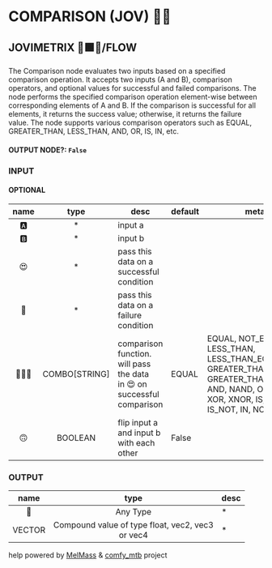 # COMPARISON (JOV) 🕵🏽

## JOVIMETRIX 🔺🟩🔵/FLOW

The Comparison node evaluates two inputs based on a specified comparison operation. It accepts two inputs (A and B), comparison operators, and optional values for successful and failed comparisons. The node performs the specified comparison operation element-wise between corresponding elements of A and B. If the comparison is successful for all elements, it returns the success value; otherwise, it returns the failure value. The node supports various comparison operators such as EQUAL, GREATER_THAN, LESS_THAN, AND, OR, IS, IN, etc.

#### OUTPUT NODE?: `False`

### INPUT

#### OPTIONAL

name|type|desc|default|meta
:---:|:---:|---|---|---
🅰️|*|input a||
🅱️|*|input b||
😍|*|pass this data on a successful condition||
🥵|*|pass this data on a failure condition||
🕵🏽‍♀️|COMBO[STRING]|comparison function. will pass the data<br>in 😍 on successful comparison|EQUAL|EQUAL, NOT_EQUAL, LESS_THAN, LESS_THAN_EQUAL, GREATER_THAN,<br>GREATER_THAN_EQUAL, AND, NAND, OR, NOR, XOR, XNOR, IS,<br>IS_NOT, IN, NOT_IN
🙃|BOOLEAN|flip input a and input b with each other|False|

### OUTPUT

name|type|desc
:---:|:---:|---
🔮|Any Type|*
VECTOR|Compound value of type float, vec2, vec3<br>or vec4|*

help powered by [MelMass](https://github.com/melMass) & [comfy_mtb](https://github.com/melMass/comfy_mtb) project